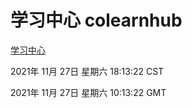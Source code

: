 # 学习中心 colearnhub
[学习中心](http://59.174.24.190:56308/colearnhub/)

2021年 11月 27日 星期六 18:13:22 CST

2021年 11月 27日 星期六 10:13:22 GMT
